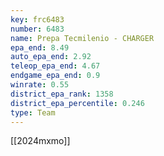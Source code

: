 ```yaml
---
key: frc6483
number: 6483
name: Prepa Tecmilenio - CHARGER
epa_end: 8.49
auto_epa_end: 2.92
teleop_epa_end: 4.67
endgame_epa_end: 0.9
winrate: 0.55
district_epa_rank: 1358
district_epa_percentile: 0.246
type: Team
---
```

[[2024mxmo]]
